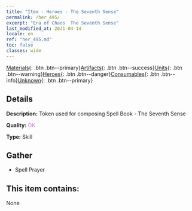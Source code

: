 ```yaml
---
title: "Item - Heroes - The Seventh Sense"
permalink: /her_495/
excerpt: "Era of Chaos  The Seventh Sense"
last_modified_at: 2021-04-14
locale: en
ref: "her_495.md"
toc: false
classes: wide
---
```

 [Materials](/Items/){: .btn .btn--primary}[Artifacts](/Items/Artifacts/){: .btn .btn--success}[Units](/Items/Units/){: .btn .btn--warning}[Heroes](/Items/Heroes/){: .btn .btn--danger}[Consumables](/Items/Consumables/){: .btn .btn--info}[Unknown](/Items/Unknown/){: .btn .btn--primary}

## Details
 **Description:** Token used for composing Spell Book - The Seventh Sense

 **Quality:** <span style="color: #DA70D6">OK</span>

 **Type:** Skill

## Gather

*    Spell Prayer 

## This item contains:

  None

